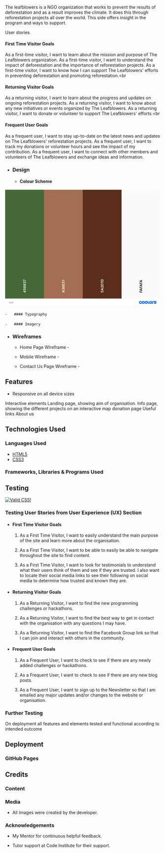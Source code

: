 
The leafblowers is a NGO organization that works to prevent the results of deforestation and as a result improves the climate. It does this through reforestation projects all over the world. This side offers insight in the program and ways to support. 

User stories
#### First Time Visitor Goals<br>
As a first-time visitor, I want to learn about the mission and purpose of The Leafblowers organization.
As a first-time visitor, I want to understand the impact of deforestation and the importance of reforestation projects.
As a first-time visitor, I want to know how I can support The Leafblowers' efforts in preventing deforestation and promoting reforestation.<br<br>
#### Returning Visitor Goals <br>
As a returning visitor, I want to learn about the progress and updates on ongoing reforestation projects.
As a returning visitor, I want to know about any new initiatives or events organized by The Leafblowers.
As a returning visitor, I want to donate or volunteer to support The Leafblowers' efforts.<br<br>
#### Frequent User Goals
As a frequent user, I want to stay up-to-date on the latest news and updates on The Leafblowers' reforestation projects.
As a frequent user, I want to track my donations or volunteer hours and see the impact of my contribution.
As a frequent user, I want to connect with other members and volunteers of The Leafblowers and exchange ideas and information.


-   ### Design
    -   #### Colour Scheme
![Color Scheme](assets/images/colorscheme.png)

    -   #### Typography

    -   #### Imagery

*   ### Wireframes

    -   Home Page Wireframe -

    -   Mobile Wireframe - 

    -   Contact Us Page Wireframe - 

## Features

-   Responsive on all device sizes

Interactive elements
Landing page, showing aim of organisation.
Info page, showing the different projects on an interactive map
donation page
Useful links
About us

## Technologies Used

### Languages Used

-   [HTML5](https://en.wikipedia.org/wiki/HTML5)
-   [CSS3](https://en.wikipedia.org/wiki/Cascading_Style_Sheets)

### Frameworks, Libraries & Programs Used

## Testing
<p>
<a href="http://jigsaw.w3.org/css-validator/check/referer">
    <img style="border:0;width:88px;height:31px"
        src="http://jigsaw.w3.org/css-validator/images/vcss-blue"
        alt="Valid CSS!" />
    </a>
</p>


### Testing User Stories from User Experience (UX) Section

-   #### First Time Visitor Goals

    1. As a First Time Visitor, I want to easily understand the main purpose of the site and learn more about the organisation.

    2. As a First Time Visitor, I want to be able to easily be able to navigate throughout the site to find content.


    3. As a First Time Visitor, I want to look for testimonials to understand what their users think of them and see if they are trusted. I also want to locate their social media links to see their following on social media to determine how trusted and known they are.
 

-   #### Returning Visitor Goals

    1. As a Returning Visitor, I want to find the new programming challenges or hackathons.


    2. As a Returning Visitor, I want to find the best way to get in contact with the organisation with any questions I may have.



    3. As a Returning Visitor, I want to find the Facebook Group link so that I can join and interact with others in the community.

-   #### Frequent User Goals

    1. As a Frequent User, I want to check to see if there are any newly added challenges or hackathons.

    

    2. As a Frequent User, I want to check to see if there are any new blog posts.

      

    3. As a Frequent User, I want to sign up to the Newsletter so that I am emailed any major updates and/or changes to the website or organisation.
      

### Further Testing
On deployment all features and elements tested and functional according to intended outcome



## Deployment

### GitHub Pages





## Credits

### Content


### Media

-   All Images were created by the developer.

### Acknowledgements

-   My Mentor for continuous helpful feedback.

-   Tutor support at Code Institute for their support.

